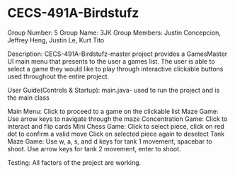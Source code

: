 # CECS-491A-Birdstufz
Group Number: 5 Group Name: 3JK
Group Members: Justin Concepcion, Jeffrey Heng, Justin Le, Kurt Tito


Description:
CECS-491A-Birdstufz-master project provides a GamesMaster UI main menu that presents to the user a games list. The user is able to select a game they would like to play through interactive clickable buttons used throughout the entire project.


User Guide(Controls & Startup):
main.java- used to run the project and is the main class

Main Menu: Click to proceed to a game on the clickable list
Maze Game: Use arrow keys to navigate through the maze
Concentration Game: Click to interact and flip cards
Mini Chess Game: Click to select piece, click on red dot to confirm a valid move
				 Click on selected piece again to deselect
Tank Maze Game: Use w, a, s, and d keys for tank 1 movement, spacebar to shoot. Use arrow keys for tank 2 movement, enter to shoot.


Testing:
All factors of the project are working.
